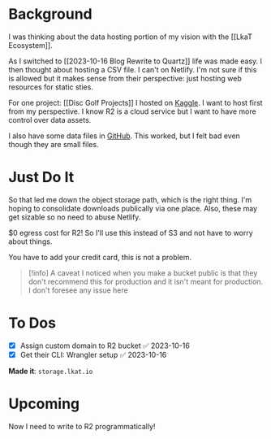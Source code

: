 # Background

I was thinking about the data hosting portion of my vision with the [[LkaT Ecosystem]]. 

As I switched to [[2023-10-16 Blog  Rewrite to Quartz]] life was made easy. I then thought about hosting a CSV file. I can't on Netlify. I'm not sure if this is allowed but it makes sense from their perspective: just hosting web resources for static sties. 

For one project: [[Disc Golf Projects]] I hosted on [Kaggle](https://www.kaggle.com/datasets/lanekatris/pdga-united-states-disc-golf-courses). I want to host first from my perspective. I know R2 is a cloud service but I want to have more control over data assets.

I also have some data files in [GitHub](https://github.com/lanekatris/monorepo/tree/main/data). This worked, but I felt bad even though they are small files.

# Just Do It

So that led me down the object storage path, which is the right thing. I'm hoping to consolidate downloads publically via one place. Also, these may get sizable so no need to abuse Netlify. 

$0 egress cost for R2! So I'll use this instead of S3 and not have to worry about things.

You have to add your credit card, this is not a problem.

> [!info] A caveat I noticed when you make a bucket public is that they don't recommend this for production and it isn't meant for production. I don't foresee any issue here

# To Dos

- [x] Assign custom domain to R2 bucket ✅ 2023-10-16
- [x] Get their CLI: Wrangler setup ✅ 2023-10-16

**Made it**: `storage.lkat.io`

# Upcoming

Now I need to write to R2 programmatically! 